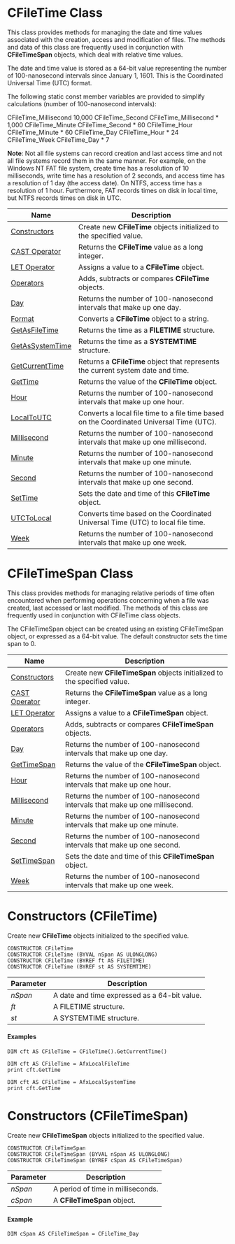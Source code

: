 # CFileTime Class

This class provides methods for managing the date and time values associated with the creation, access and modification of files. The methods and data of this class are frequently used in conjunction with **CFileTimeSpan** objects, which deal with relative time values.

The date and time value is stored as a 64-bit value representing the number of 100-nanosecond intervals since January 1, 1601. This is the Coordinated Universal Time (UTC) format.

The following static const member variables are provided to simplify calculations (number of 100-nanosecond intervals):

CFileTime_Millisecond    10,000
CFileTime_Second         CFileTime_Millisecond * 1,000
CFileTime_Minute         CFileTime_Second * 60
CFileTime_Hour           CFileTime_Minute * 60
CFileTime_Day            CFileTime_Hour * 24
CFileTime_Week           CFileTime_Day * 7

**Note**: Not all file systems can record creation and last access time and not all file systems record them in the same manner. For example, on the Windows NT FAT file system, create time has a resolution of 10 milliseconds, write time has a resolution of 2 seconds, and access time has a resolution of 1 day (the access date). On NTFS, access time has a resolution of 1 hour. Furthermore, FAT records times on disk in local time, but NTFS records times on disk in UTC. 

| Name       | Description |
| ---------- | ----------- |
| [Constructors](#Constructors1) | Create new **CFileTime** objects initialized to the specified value. |
| [CAST Operator](#CastOp1) | Returns the **CFileTime** value as a long integer. |
| [LET Operator](#LetOp1) | Assigns a value to a **CFileTime** object. |
| [Operators](#Operators1) | Adds, subtracts or compares **CFileTime** objects. |
| [Day](#Day) | Returns the number of 100-nanosecond intervals that make up one day. |
| [Format](#Format) | Converts a **CFileTime** object to a string. |
| [GetAsFileTime](#GetAsFileTime) | Returns the time as a **FILETIME** structure. |
| [GetAsSystemTime](#GetAsSystemTime) | Returns the time as a **SYSTEMTIME** structure. |
| [GetCurrentTime](#GetCurrentTime) | Returns a **CFileTime** object that represents the current system date and time. |
| [GetTime](#GetTime) | Returns the value of the **CFileTime** object. |
| [Hour](#Hour) | Returns the number of 100-nanosecond intervals that make up one hour. |
| [LocalToUTC](#LocalToUTC) | Converts a local file time to a file time based on the Coordinated Universal Time (UTC). |
| [Millisecond](#Millisecond) | Returns the number of 100-nanosecond intervals that make up one millisecond. |
| [Minute](#Minute) | Returns the number of 100-nanosecond intervals that make up one minute. |
| [Second](#Second) | Returns the number of 100-nanosecond intervals that make up one second. |
| [SetTime](#SetTime) | Sets the date and time of this **CFileTime** object. |
| [UTCToLocal](#UTCToLocal) | Converts time based on the Coordinated Universal Time (UTC) to local file time. |
| [Week](#Week) | Returns the number of 100-nanosecond intervals that make up one week. |

# CFileTimeSpan Class

This class provides methods for managing relative periods of time often encountered when performing operations concerning when a file was created, last accessed or last modified. The methods of this class are frequently used in conjunction with CFileTime class objects.

The CFileTimeSpan object can be created using an existing CFileTimeSpan object, or expressed as a 64-bit value. The default constructor sets the time span to 0.

| Name       | Description |
| ---------- | ----------- |
| [Constructors](#Constructors2) | Create new **CFileTimeSpan** objects initialized to the specified value. |
| [CAST Operator](#CastOp2) | Returns the **CFileTimeSpan** value as a long integer. |
| [LET Operator](#LetO2p) | Assigns a value to a **CFileTimeSpan** object. |
| [Operators](#Operators2) | Adds, subtracts or compares **CFileTimeSpan** objects. |
| [Day](#Day) | Returns the number of 100-nanosecond intervals that make up one day. |
| [GetTimeSpan](#GetTimeSpan) | Returns the value of the **CFileTimeSpan** object. |
| [Hour](#Hour) | Returns the number of 100-nanosecond intervals that make up one hour. |
| [Millisecond](#Millisecond) | Returns the number of 100-nanosecond intervals that make up one millisecond. |
| [Minute](#Minute) | Returns the number of 100-nanosecond intervals that make up one minute. |
| [Second](#Second) | Returns the number of 100-nanosecond intervals that make up one second. |
| [SetTimeSpan](#SetTimeSpan) | Sets the date and time of this **CFileTimeSpan** object. |
| [Week](#Week) | Returns the number of 100-nanosecond intervals that make up one week. |

# <a name="Constructors1"></a>Constructors (CFileTime)

Create new **CFileTime** objects initialized to the specified value.

```
CONSTRUCTOR CFileTime
CONSTRUCTOR CFileTime (BYVAL nSpan AS ULONGLONG)
CONSTRUCTOR CFileTime (BYREF ft AS FILETIME)
CONSTRUCTOR CFileTime (BYREF st AS SYSTEMTIME)
```

| Parameter  | Description |
| ---------- | ----------- |
| *nSpan* | A date and time expressed as a 64-bit value. |
| *ft* | A FILETIME structure. |
| *st* | A SYSTEMTIME structure. |

#### Examples

```
DIM cft AS CFileTime = CFileTime().GetCurrentTime()
```
```
DIM cft AS CFileTime = AfxLocalFileTime
print cft.GetTime
```
```
DIM cft AS CFileTime = AfxLocalSystemTime
print cft.GetTime
```

# <a name="Constructors2"></a>Constructors (CFileTimeSpan)

Create new **CFileTimeSpan** objects initialized to the specified value.

```
CONSTRUCTOR CFileTimeSpan
CONSTRUCTOR CFileTimeSpan (BYVAL nSpan AS ULONGLONG)
CONSTRUCTOR CFileTimeSpan (BYREF cSpan AS CFileTimeSpan)
```

| Parameter  | Description |
| ---------- | ----------- |
| *nSpan* | A period of time in milliseconds. |
| *cSpan* | A **CFileTimeSpan** object. |

#### Example

```
DIM cSpan AS CFileTimeSpan = CFileTime_Day
```
